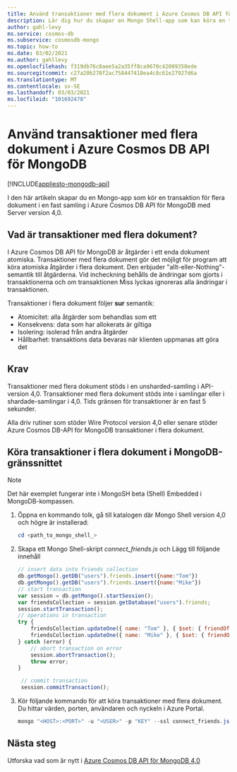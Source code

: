 ```yaml
---
title: Använd transaktioner med flera dokument i Azure Cosmos DB API för MongoDB
description: Lär dig hur du skapar en Mongo Shell-app som kan köra en transaktion med flera dokument (all-eller-Nothing-semantik) i en fast samling i Azure Cosmos DB API för MongoDB 4,0.
author: gahl-levy
ms.service: cosmos-db
ms.subservice: cosmosdb-mongo
ms.topic: how-to
ms.date: 03/02/2021
ms.author: gahllevy
ms.openlocfilehash: f319db76c8aee5a2a35ff8ca9670c42089350ede
ms.sourcegitcommit: c27a20b278f2ac758447418ea4c8c61e27927d6a
ms.translationtype: MT
ms.contentlocale: sv-SE
ms.lasthandoff: 03/03/2021
ms.locfileid: "101692478"
---
```

# <a name="use-multi-document-transactions-in-azure-cosmos-db-api-for-mongodb"></a>Använd transaktioner med flera dokument i Azure Cosmos DB API för MongoDB
[!INCLUDE[appliesto-mongodb-api](includes/appliesto-mongodb-api.md)]

I den här artikeln skapar du en Mongo-app som kör en transaktion för flera dokument i en fast samling i Azure Cosmos DB API för MongoDB med Server version 4,0.

## <a name="what-are-multi-document-transactions"></a>Vad är transaktioner med flera dokument?

I Azure Cosmos DB API för MongoDB är åtgärder i ett enda dokument atomiska. Transaktioner med flera dokument gör det möjligt för program att köra atomiska åtgärder i flera dokument. Den erbjuder "allt-eller-Nothing"-semantik till åtgärderna. Vid incheckning behålls de ändringar som gjorts i transaktionerna och om transaktionen Miss lyckas ignoreras alla ändringar i transaktionen.

Transaktioner i flera dokument följer **sur** semantik:

* Atomicitet: alla åtgärder som behandlas som ett
* Konsekvens: data som har allokerats är giltiga
* Isolering: isolerad från andra åtgärder
* Hållbarhet: transaktions data bevaras när klienten uppmanas att göra det

## <a name="requirements"></a>Krav

Transaktioner med flera dokument stöds i en unsharded-samling i API-version 4,0. Transaktioner med flera dokument stöds inte i samlingar eller i shardade-samlingar i 4,0. Tids gränsen för transaktioner är en fast 5 sekunder.

Alla driv rutiner som stöder Wire Protocol version 4,0 eller senare stöder Azure Cosmos DB-API för MongoDB transaktioner i flera dokument.

## <a name="run-multi-document-transactions-in-mongodb-shell"></a>Köra transaktioner i flera dokument i MongoDB-gränssnittet
> [!Note]
> Det här exemplet fungerar inte i MongoSH beta (Shell) Embedded i MongoDB-kompassen.

1. Öppna en kommando tolk, gå till katalogen där Mongo Shell version 4,0 och högre är installerad:

   ```powershell
   cd <path_to_mongo_shell_>
   ```

2. Skapa ett Mongo Shell-skript *connect_friends.js* och Lägg till följande innehåll

   ```javascript
   // insert data into friends collection
   db.getMongo().getDB("users").friends.insert({name:"Tom"})
   db.getMongo().getDB("users").friends.insert({name:"Mike"})
   // start transaction
   var session = db.getMongo().startSession();
   var friendsCollection = session.getDatabase("users").friends;
   session.startTransaction();
   // operations in transaction
   try {
       friendsCollection.updateOne({ name: "Tom" }, { $set: { friendOf: "Mike" } } );
       friendsCollection.updateOne({ name: "Mike" }, { $set: { friendOf: "Tom" } } );
   } catch (error) {
       // abort transaction on error
       session.abortTransaction();
       throw error;
   }

    // commit transaction
    session.commitTransaction();

    ```

3. Kör följande kommando för att köra transaktioner med flera dokument. Du hittar värden, porten, användaren och nyckeln i Azure Portal.

   ```powershell
   mongo "<HOST>:<PORT>" -u "<USER>" -p "KEY" --ssl connect_friends.js
   ```

## <a name="next-steps"></a>Nästa steg

Utforska vad som är nytt i [Azure Cosmos DB API för MongoDB 4,0](mongodb-feature-support-40.md)
